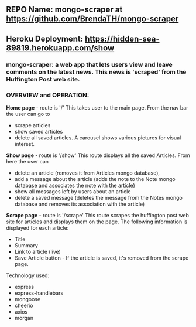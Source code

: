 ## REPO Name: mongo-scraper at https://github.com/BrendaTH/mongo-scraper
## Heroku Deployment: https://hidden-sea-89819.herokuapp.com/show

### mongo-scraper: a web app that lets users view and leave comments on the latest news. This news is 'scraped' from the Huffington Post web site.

### OVERVIEW and OPERATION: 

**Home page** - route is '/'  This takes user to the main page. From the nav bar the user can go to 
* scrape articles 
* show saved articles 
* delete all saved articles. 
A carousel shows various pictures for visual interest.

**Show page** - route is '/show' This route displays all the saved Articles. From here the user can 
* delete an article (removes it from Articles mongo database), 
* add a message about the article (adds the note to the Note mongo database and associates the note with the article)
* show all messages left by users about an article
* delete a saved message (deletes the message from the Notes mongo database and removes its association with the article)

**Scrape page** - route is '/scrape' This route scrapes the huffington post web site for articles and displays them on the page. The following information is displayed for each article:
* Title
* Summary
* Link to article (live)
* Save Article button - If the article is saved, it's removed from the scrape page.


Technology used:
* express
* express-handlebars
* mongoose
* cheerio
* axios
* morgan